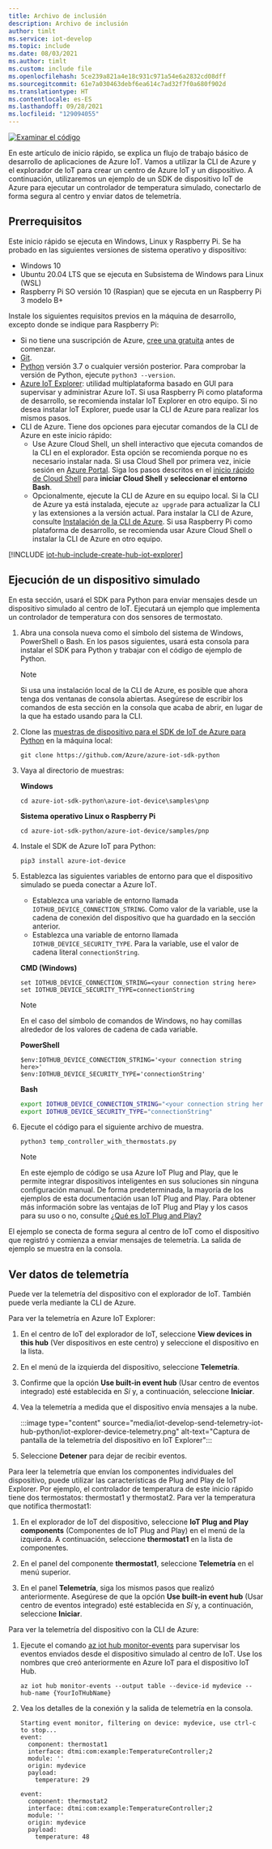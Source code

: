 ```yaml
---
title: Archivo de inclusión
description: Archivo de inclusión
author: timlt
ms.service: iot-develop
ms.topic: include
ms.date: 08/03/2021
ms.author: timlt
ms.custom: include file
ms.openlocfilehash: 5ce239a821a4e18c931c971a54e6a2832cd08dff
ms.sourcegitcommit: 61e7a030463debf6ea614c7ad32f7f0a680f902d
ms.translationtype: HT
ms.contentlocale: es-ES
ms.lasthandoff: 09/28/2021
ms.locfileid: "129094055"
---
```

[![Examinar el código](../articles/iot-develop/media/common/browse-code.svg)](https://github.com/Azure/azure-iot-sdk-python/tree/master/azure-iot-device/samples/pnp)

En este artículo de inicio rápido, se explica un flujo de trabajo básico de desarrollo de aplicaciones de Azure IoT. Vamos a utilizar la CLI de Azure y el explorador de IoT para crear un centro de Azure IoT y un dispositivo. A continuación, utilizaremos un ejemplo de un SDK de dispositivo IoT de Azure para ejecutar un controlador de temperatura simulado, conectarlo de forma segura al centro y enviar datos de telemetría.

## <a name="prerequisites"></a>Prerrequisitos
Este inicio rápido se ejecuta en Windows, Linux y Raspberry Pi. Se ha probado en las siguientes versiones de sistema operativo y dispositivo:

- Windows 10
- Ubuntu 20.04 LTS que se ejecuta en Subsistema de Windows para Linux (WSL)
- Raspberry Pi SO versión 10 (Raspian) que se ejecuta en un Raspberry Pi 3 modelo B+

Instale los siguientes requisitos previos en la máquina de desarrollo, excepto donde se indique para Raspberry Pi:

- Si no tiene una suscripción de Azure, [cree una gratuita](https://azure.microsoft.com/free/?WT.mc_id=A261C142F) antes de comenzar.
- [Git](https://git-scm.com/downloads).
- [Python](https://www.python.org/downloads/) versión 3.7 o cualquier versión posterior. Para comprobar la versión de Python, ejecute `python3 --version`.
- [Azure IoT Explorer](https://github.com/Azure/azure-iot-explorer/releases): utilidad multiplataforma basado en GUI para supervisar y administrar Azure IoT. Si usa Raspberry Pi como plataforma de desarrollo, se recomienda instalar IoT Explorer en otro equipo. Si no desea instalar IoT Explorer, puede usar la CLI de Azure para realizar los mismos pasos. 
- CLI de Azure. Tiene dos opciones para ejecutar comandos de la CLI de Azure en este inicio rápido:
    - Use Azure Cloud Shell, un shell interactivo que ejecuta comandos de la CLI en el explorador. Esta opción se recomienda porque no es necesario instalar nada. Si usa Cloud Shell por primera vez, inicie sesión en [Azure Portal](https://portal.azure.com). Siga los pasos descritos en el [inicio rápido de Cloud Shell](../articles/cloud-shell/quickstart.md) para **iniciar Cloud Shell** y **seleccionar el entorno Bash**.
    - Opcionalmente, ejecute la CLI de Azure en su equipo local. Si la CLI de Azure ya está instalada, ejecute `az upgrade` para actualizar la CLI y las extensiones a la versión actual. Para instalar la CLI de Azure, consulte [Instalación de la CLI de Azure]( /cli/azure/install-azure-cli). Si usa Raspberry Pi como plataforma de desarrollo, se recomienda usar Azure Cloud Shell o instalar la CLI de Azure en otro equipo.

[!INCLUDE [iot-hub-include-create-hub-iot-explorer](iot-hub-include-create-hub-iot-explorer.md)]

## <a name="run-a-simulated-device"></a>Ejecución de un dispositivo simulado
En esta sección, usará el SDK para Python para enviar mensajes desde un dispositivo simulado al centro de IoT. Ejecutará un ejemplo que implementa un controlador de temperatura con dos sensores de termostato.

1. Abra una consola nueva como el símbolo del sistema de Windows, PowerShell o Bash. En los pasos siguientes, usará esta consola para instalar el SDK para Python y trabajar con el código de ejemplo de Python.

    > [!NOTE]
    > Si usa una instalación local de la CLI de Azure, es posible que ahora tenga dos ventanas de consola abiertas. Asegúrese de escribir los comandos de esta sección en la consola que acaba de abrir, en lugar de la que ha estado usando para la CLI.

1. Clone las [muestras de dispositivo para el SDK de IoT de Azure para Python](https://github.com/Azure/azure-iot-sdk-python/tree/master/azure-iot-device/samples) en la máquina local:

    ```console
    git clone https://github.com/Azure/azure-iot-sdk-python
    ```
1. Vaya al directorio de muestras:

    **Windows**
    ```console
    cd azure-iot-sdk-python\azure-iot-device\samples\pnp
    ```

    **Sistema operativo Linux o Raspberry Pi**
    ```console
    cd azure-iot-sdk-python/azure-iot-device/samples/pnp
    ```


1. Instale el SDK de Azure IoT para Python:

    ```console
    pip3 install azure-iot-device
    ```
1. Establezca las siguientes variables de entorno para que el dispositivo simulado se pueda conectar a Azure IoT.
    * Establezca una variable de entorno llamada `IOTHUB_DEVICE_CONNECTION_STRING`. Como valor de la variable, use la cadena de conexión del dispositivo que ha guardado en la sección anterior.
    * Establezca una variable de entorno llamada `IOTHUB_DEVICE_SECURITY_TYPE`. Para la variable, use el valor de cadena literal `connectionString`.

    **CMD (Windows)**

    ```console
    set IOTHUB_DEVICE_CONNECTION_STRING=<your connection string here>
    set IOTHUB_DEVICE_SECURITY_TYPE=connectionString
    ```
    > [!NOTE]
    > En el caso del símbolo de comandos de Windows, no hay comillas alrededor de los valores de cadena de cada variable.

    **PowerShell**

    ```azurepowershell
    $env:IOTHUB_DEVICE_CONNECTION_STRING='<your connection string here>'
    $env:IOTHUB_DEVICE_SECURITY_TYPE='connectionString'
    ```

    **Bash**

    ```bash
    export IOTHUB_DEVICE_CONNECTION_STRING="<your connection string here>"
    export IOTHUB_DEVICE_SECURITY_TYPE="connectionString"
    ```

1. Ejecute el código para el siguiente archivo de muestra.

    ```console
    python3 temp_controller_with_thermostats.py
    ```
    > [!NOTE]
    > En este ejemplo de código se usa Azure IoT Plug and Play, que le permite integrar dispositivos inteligentes en sus soluciones sin ninguna configuración manual.  De forma predeterminada, la mayoría de los ejemplos de esta documentación usan IoT Plug and Play. Para obtener más información sobre las ventajas de IoT Plug and Play y los casos para su uso o no, consulte [¿Qué es IoT Plug and Play?](../articles/iot-develop/overview-iot-plug-and-play.md)

El ejemplo se conecta de forma segura al centro de IoT como el dispositivo que registró y comienza a enviar mensajes de telemetría. La salida de ejemplo se muestra en la consola.

## <a name="view-telemetry"></a>Ver datos de telemetría

Puede ver la telemetría del dispositivo con el explorador de IoT. También puede verla mediante la CLI de Azure.

Para ver la telemetría en Azure IoT Explorer:

1. En el centro de IoT del explorador de IoT, seleccione **View devices in this hub** (Ver dispositivos en este centro) y seleccione el dispositivo en la lista. 
1. En el menú de la izquierda del dispositivo, seleccione **Telemetría**.
1. Confirme que la opción **Use built-in event hub** (Usar centro de eventos integrado) esté establecida en *Sí* y, a continuación, seleccione **Iniciar**.
1. Vea la telemetría a medida que el dispositivo envía mensajes a la nube.

    :::image type="content" source="media/iot-develop-send-telemetry-iot-hub-python/iot-explorer-device-telemetry.png" alt-text="Captura de pantalla de la telemetría del dispositivo en IoT Explorer":::

1. Seleccione **Detener** para dejar de recibir eventos.

Para leer la telemetría que envían los componentes individuales del dispositivo, puede utilizar las características de Plug and Play de IoT Explorer. Por ejemplo, el controlador de temperatura de este inicio rápido tiene dos termostatos: thermostat1 y thermostat2. Para ver la temperatura que notifica thermostat1: 

1. En el explorador de IoT del dispositivo, seleccione **IoT Plug and Play components** (Componentes de IoT Plug and Play) en el menú de la izquierda. A continuación, seleccione **thermostat1** en la lista de componentes.

1. En el panel del componente **thermostat1**, seleccione **Telemetría** en el menú superior.

1. En el panel **Telemetría**, siga los mismos pasos que realizó anteriormente. Asegúrese de que la opción **Use built-in event hub** (Usar centro de eventos integrado) esté establecida en *Sí* y, a continuación, seleccione **Iniciar**.

Para ver la telemetría del dispositivo con la CLI de Azure:

1. Ejecute el comando [az iot hub monitor-events](/cli/azure/iot/hub#az_iot_hub_monitor_events) para supervisar los eventos enviados desde el dispositivo simulado al centro de IoT. Use los nombres que creó anteriormente en Azure IoT para el dispositivo IoT Hub.

    ```azurecli
    az iot hub monitor-events --output table --device-id mydevice --hub-name {YourIoTHubName}
    ```

1. Vea los detalles de la conexión y la salida de telemetría en la consola.

    ```output
    Starting event monitor, filtering on device: mydevice, use ctrl-c to stop...
    event:
      component: thermostat1
      interface: dtmi:com:example:TemperatureController;2
      module: ''
      origin: mydevice
      payload:
        temperature: 29
    
    event:
      component: thermostat2
      interface: dtmi:com:example:TemperatureController;2
      module: ''
      origin: mydevice
      payload:
        temperature: 48
    ```
    